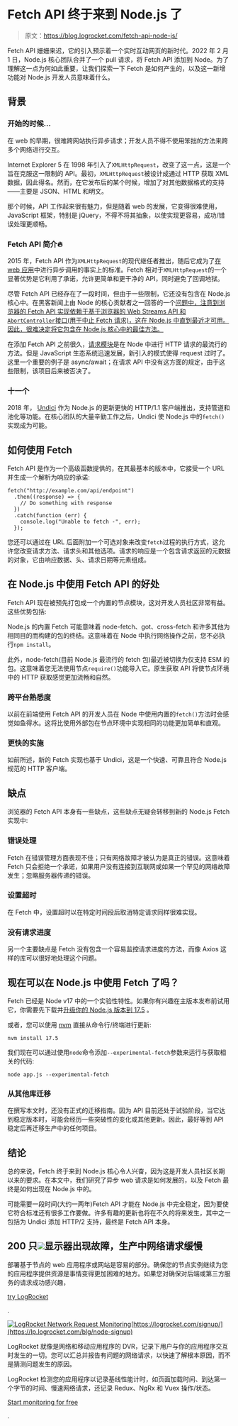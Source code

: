 # Fetch API 终于来到 Node.js 了

> 原文：<https://blog.logrocket.com/fetch-api-node-js/>

Fetch API 姗姗来迟，它的引入预示着一个实时互动网页的新时代。2022 年 2 月 1 日，Node.js 核心团队合并了一个 pull 请求，将 Fetch API 添加到 Node。为了理解这一点为何如此重要，让我们探索一下 Fetch 是如何产生的，以及这一新增功能对 Node.js 开发人员意味着什么。

## 背景

### 开始的时候…

在 web 的早期，很难跨网站执行异步请求；开发人员不得不使用笨拙的方法来跨多个网络进行交互。

Internet Explorer 5 在 1998 年引入了`XMLHttpRequest`，改变了这一点，这是一个旨在克服这一限制的 API。最初，`XMLHttpRequest`被设计成通过 HTTP 获取 XML 数据，因此得名。然而，在它发布后的某个时候，增加了对其他数据格式的支持——主要是 JSON、HTML 和明文。

那个时候，API 工作起来很有魅力，但是随着 web 的发展，它变得很难使用，JavaScript 框架，特别是 jQuery，不得不将其抽象，以使实现更容易，成功/错误处理更顺畅。

### Fetch API 简介🔥

2015 年，Fetch API 作为`XMLHttpRequest`的现代继任者推出，随后它成为了[在 web 应用](https://blog.logrocket.com/axios-vs-fetch-best-http-requests/)中进行异步调用的事实上的标准。Fetch 相对于`XMLHttpRequest`的一个显著优势是它利用了承诺，允许更简单和更干净的 API，同时避免了回调地狱。

尽管 Fetch API 已经存在了一段时间，但由于一些限制，它还没有包含在 Node.js 核心中。在黑客新闻上由 Node 的核心贡献者之一回答的一个[问题中，注意到浏览器的 Fetch API 实现依赖于基于浏览器的 Web Streams API 和`AbortController`接口(用于中止 Fetch 请求)，这在 Node.js 中直到最近才可用。因此，很难决定将它包含在 Node.js 核心中的最佳方法。](https://news.ycombinator.com/item?id=30162332)

在添加 Fetch API 之前很久，[请求模块](https://www.npmjs.com/package/request)是在 Node 中进行 HTTP 请求的最流行的方法。但是 JavaScript 生态系统迅速发展，新引入的模式使得 request 过时了。这里一个重要的例子是 async/await；在请求 API 中没有这方面的规定，由于这些限制，该项目后来被否决了。

### 十一个

2018 年， [Undici](https://undici.nodejs.org/#/) 作为 Node.js 的更新更快的 HTTP/1.1 客户端推出，支持管道和池化等功能。在核心团队的大量辛勤工作之后，Undici 使 Node.js 中的`fetch()`实现成为可能。

## 如何使用 Fetch

Fetch API 是作为一个高级函数提供的，在其最基本的版本中，它接受一个 URL 并生成一个解析为响应的承诺:

```
fetch("http://example.com/api/endpoint")
  .then((response) => {
    // Do something with response
  })
  .catch(function (err) {
    console.log("Unable to fetch -", err);
  });
```

您还可以通过在 URL 后面附加一个可选对象来改变`fetch`过程的执行方式，这允许您改变请求方法、请求头和其他选项。请求的响应是一个包含请求返回的元数据的对象，它由响应数据、头、请求日期等元素组成。

## 在 Node.js 中使用 Fetch API 的好处

Fetch API 现在被预先打包成一个内置的节点模块，这对开发人员社区非常有益。这些优势包括:

Node.js 的内置 Fetch 可能意味着 node-fetch、got、cross-fetch 和许多其他为相同目的而构建的包的终结。这意味着在 Node 中执行网络操作之前，您不必执行`npm install`。

此外，node-fetch(目前 Node.js 最流行的 fetch 包)最近被切换为仅支持 ESM 的包。这意味着您无法使用节点`require()`功能导入它。原生获取 API 将使节点环境中的 HTTP 获取感觉更加流畅和自然。

### 跨平台熟悉度

以前在前端使用 Fetch API 的开发人员在 Node 中使用内置的`fetch()`方法时会感觉如鱼得水。这将比使用外部包在节点环境中实现相同的功能更加简单和直观。

### 更快的实施

如前所述，新的 Fetch 实现也基于 Undici，这是一个快速、可靠且符合 Node.js 规范的 HTTP 客户端。

## 缺点

浏览器的 Fetch API 本身有一些缺点，这些缺点无疑会转移到新的 Node.js Fetch 实现中:

### 错误处理

Fetch 在错误管理方面表现不佳；只有网络故障才被认为是真正的错误。这意味着 Fetch 只会拒绝一个承诺，如果用户没有连接到互联网或如果一个罕见的网络故障发生；忽略服务器传递的错误。

### 设置超时

在 Fetch 中，设置超时以在特定时间段后取消特定请求同样很难实现。

### 没有请求进度

另一个主要缺点是 Fetch 没有包含一个容易监控请求进度的方法，而像 Axios 这样的库可以很好地处理这个问题。

## 现在可以在 Node.js 中使用 Fetch 了吗？

Fetch 已经是 Node v17 中的一个实验性特性。如果你有兴趣在主版本发布前试用它，你需要先下载并[升级你的 Node.js 版本到 17.5](https://nodejs.org/dist/v17.5.0/) 。

或者，您可以使用 [nvm](https://github.com/nvm-sh/nvm) 直接从命令行/终端进行更新:

```
nvm install 17.5
```

我们现在可以通过使用`node`命令添加`--experimental-fetch`参数来运行与获取相关的代码:

```
node app.js --experimental-fetch
```

### 从其他库迁移

在撰写本文时，还没有正式的迁移指南。因为 API 目前还处于试验阶段，当它达到稳定版本时，可能会经历一些突破性的变化或其他更新。因此，最好等到 API 稳定后再迁移生产中的任何项目。

## 结论

总的来说，Fetch 终于来到 Node.js 核心令人兴奋，因为这是开发人员社区长期以来的要求。在本文中，我们研究了异步 web 请求是如何发展的，以及 Fetch 最终是如何出现在 Node.js 中的。

可能需要一段时间(大约一两年)Fetch API 才能在 Node.js 中完全稳定，因为要使它符合标准还有很多工作要做。许多有趣的更新也将在不久的将来发生，其中之一包括为 Undici 添加 HTTP/2 支持，最终是 Fetch API 本身。

## 200 只![](img/61167b9d027ca73ed5aaf59a9ec31267.png)显示器出现故障，生产中网络请求缓慢

部署基于节点的 web 应用程序或网站是容易的部分。确保您的节点实例继续为您的应用程序提供资源是事情变得更加困难的地方。如果您对确保对后端或第三方服务的请求成功感兴趣，

[try LogRocket](https://lp.logrocket.com/blg/node-signup)

.

[![LogRocket Network Request Monitoring](img/cae72fd2a54c5f02a6398c4867894844.png)](https://lp.logrocket.com/blg/node-signup)[https://logrocket.com/signup/](https://lp.logrocket.com/blg/node-signup)

LogRocket 就像是网络和移动应用程序的 DVR，记录下用户与你的应用程序交互时发生的一切。您可以汇总并报告有问题的网络请求，以快速了解根本原因，而不是猜测问题发生的原因。

LogRocket 检测您的应用程序以记录基线性能计时，如页面加载时间、到达第一个字节的时间、慢速网络请求，还记录 Redux、NgRx 和 Vuex 操作/状态。

[Start monitoring for free](https://lp.logrocket.com/blg/node-signup)

.